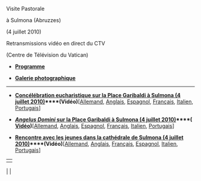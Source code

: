 Visite Pastorale

à Sulmona (Abruzzes)

(4 juillet 2010)

Retransmissions vidéo en direct du CTV

(Centre de Télévision du Vatican)

- **[Programme](/content/benedict-xvi/fr/travels/2010/documents/trav_ben-xvi_sulmona_20100704.html)**


- **[Galerie photographique](http://www.vatican.va/news_services/liturgy/photogallery/2010/20100704/index.html)**


* * *

- **[Concélébration eucharistique sur la Place Garibaldi à Sulmona (4 juillet 2010)](/content/benedict-xvi/fr/homilies/2010/documents/hf_ben-xvi_hom_20100704_sulmona.html)****(Vidéo)**[[Allemand](/content/benedict-xvi/de/homilies/2010/documents/hf_ben-xvi_hom_20100704_sulmona.html), [Anglais](/content/benedict-xvi/en/homilies/2010/documents/hf_ben-xvi_hom_20100704_sulmona.html), [Espagnol](/content/benedict-xvi/es/homilies/2010/documents/hf_ben-xvi_hom_20100704_sulmona.html), [Français](/content/benedict-xvi/fr/homilies/2010/documents/hf_ben-xvi_hom_20100704_sulmona.html), [Italien](/content/benedict-xvi/it/homilies/2010/documents/hf_ben-xvi_hom_20100704_sulmona.html), [Portugais](/content/benedict-xvi/pt/homilies/2010/documents/hf_ben-xvi_hom_20100704_sulmona.html)]


- **[*Angelus Domini* sur la Place Garibaldi à Sulmona (4 juillet 2010)](/content/benedict-xvi/fr/angelus/2010/documents/hf_ben-xvi_ang_20100704_sulmona.html)****( [Vidéo](https://www.youtube.com/watch?v=3XCVMFHRK2M&ab_channel=VaticanNews))**[[Allemand](/content/benedict-xvi/de/angelus/2010/documents/hf_ben-xvi_ang_20100704_sulmona.html), [Anglais](/content/benedict-xvi/en/angelus/2010/documents/hf_ben-xvi_ang_20100704_sulmona.html), [Espagnol](/content/benedict-xvi/es/angelus/2010/documents/hf_ben-xvi_ang_20100704_sulmona.html), [Français](/content/benedict-xvi/fr/angelus/2010/documents/hf_ben-xvi_ang_20100704_sulmona.html), [Italien](/content/benedict-xvi/it/angelus/2010/documents/hf_ben-xvi_ang_20100704_sulmona.html), [Portugais](/content/benedict-xvi/pt/angelus/2010/documents/hf_ben-xvi_ang_20100704_sulmona.html)]


- **[Rencontre avec les jeunes dans la cathédrale de Sulmona (4 juillet 2010)](/content/benedict-xvi/fr/speeches/2010/july/documents/hf_ben-xvi_spe_20100704_giovani-sulmona.html)****(Vidéo)**[[Allemand](/content/benedict-xvi/de/speeches/2010/july/documents/hf_ben-xvi_spe_20100704_giovani-sulmona.html), [Anglais](/content/benedict-xvi/en/speeches/2010/july/documents/hf_ben-xvi_spe_20100704_giovani-sulmona.html), [Français](/content/benedict-xvi/fr/speeches/2010/july/documents/hf_ben-xvi_spe_20100704_giovani-sulmona.html), [Espagnol](/content/benedict-xvi/es/speeches/2010/july/documents/hf_ben-xvi_spe_20100704_giovani-sulmona.html), [Italien](/content/benedict-xvi/it/speeches/2010/july/documents/hf_ben-xvi_spe_20100704_giovani-sulmona.html), [Portugais](/content/benedict-xvi/pt/speeches/2010/july/documents/hf_ben-xvi_spe_20100704_giovani-sulmona.html)]


|     |
| --- |
|  |

|
|